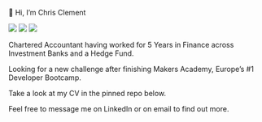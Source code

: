 👋 Hi, I’m Chris Clement

[<img src="https://img.shields.io/badge/LinkedIn-0077B5?style=for-the-badge&logo=linkedin&logoColor=white" />](https://www.linkedin.com/in/chris-clement-0b392b184/)
	[<img src ="https://img.shields.io/badge/Gmail-D14836?style=for-the-badge&logo=gmail&logoColor=white" />](mailto:chris.clement1995@gmail.com)
  [<img src ="https://img.shields.io/badge/Codewars-B1361E?style=for-the-badge&logo=Codewars&logoColor=white" />](https://www.codewars.com/users/chris.clement)


Chartered Accountant having worked for 5 Years in Finance across Investment Banks and a Hedge Fund. 

Looking for a new challenge after finishing Makers Academy, Europe’s #1 Developer Bootcamp.

Take a look at my CV in the pinned repo below.

Feel free to message me on LinkedIn or on email to find out more. 

<!---
chris-clement/chris-clement is a ✨ special ✨ repository because its `README.md` (this file) appears on your GitHub profile.
You can click the Preview link to take a look at your changes.
--->
